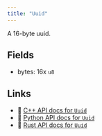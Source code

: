 ```yaml
---
title: "Uuid"
---
```


A 16-byte uuid.

## Fields

* bytes: 16x `u8`

## Links
 * 🌊 [C++ API docs for `Uuid`](https://ref.rerun.io/docs/cpp/stable/structrerun_1_1datatypes_1_1Uuid.html)
 * 🐍 [Python API docs for `Uuid`](https://ref.rerun.io/docs/python/stable/common/datatypes#rerun.datatypes.Uuid)
 * 🦀 [Rust API docs for `Uuid`](https://docs.rs/rerun/latest/rerun/datatypes/struct.Uuid.html)


